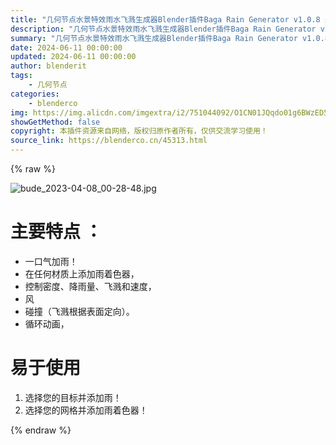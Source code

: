 ```yaml
---
title: "几何节点水景特效雨水飞溅生成器Blender插件Baga Rain Generator v1.0.8 最新版1.0.9"
description: "几何节点水景特效雨水飞溅生成器Blender插件Baga Rain Generator v1.0.8 最新版1.0.9"
summary: "几何节点水景特效雨水飞溅生成器Blender插件Baga Rain Generator v1.0.8 最新版1.0.9"
date: 2024-06-11 00:00:00
updated: 2024-06-11 00:00:00
author: blenderit
tags: 
    - 几何节点
categories:
    - blenderco
img: https://img.alicdn.com/imgextra/i2/751044092/O1CN01JQqdo01g6BWzED5AA_!!751044092.jpg
showGetMethod: false
copyright: 本插件资源来自网络，版权归原作者所有，仅供交流学习使用！
source_link: https://blenderco.cn/45313.html
---
```


{% raw %}
<p><img src="https://img.alicdn.com/imgextra/i2/751044092/O1CN01JQqdo01g6BWzED5AA_!!751044092.jpg" alt="bude_2023-04-08_00-28-48.jpg"></p><h1><b>主要特点 ：</b></h1><ul>
<li>一口气加雨！</li>
<li>在任何材质上添加雨着色器，</li>
<li>控制密度、降雨量、飞溅和速度，</li>
<li>风</li>
<li>碰撞（飞溅根据表面定向）。</li>
<li>循环动画，</li>
</ul><h1>易于使用</h1><ol>
<li>选择您的目标并添加雨！</li>
<li>选择您的网格并添加雨着色器！</li>
</ol>
<div style="display: none">blenderco</div>
{% endraw %}